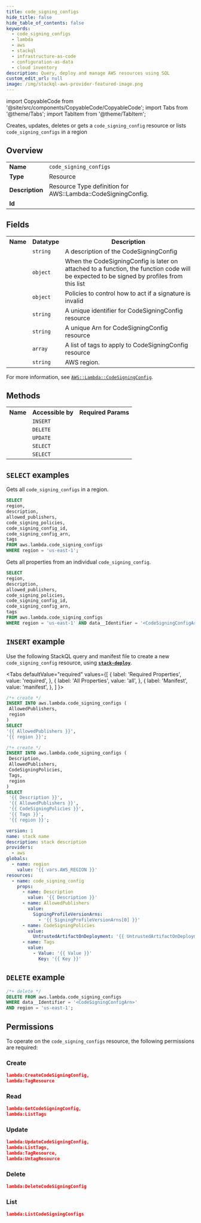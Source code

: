 ```yaml
---
title: code_signing_configs
hide_title: false
hide_table_of_contents: false
keywords:
  - code_signing_configs
  - lambda
  - aws
  - stackql
  - infrastructure-as-code
  - configuration-as-data
  - cloud inventory
description: Query, deploy and manage AWS resources using SQL
custom_edit_url: null
image: /img/stackql-aws-provider-featured-image.png
---
```


import CopyableCode from '@site/src/components/CopyableCode/CopyableCode';
import Tabs from '@theme/Tabs';
import TabItem from '@theme/TabItem';

Creates, updates, deletes or gets a <code>code_signing_config</code> resource or lists <code>code_signing_configs</code> in a region

## Overview
<table>
<tbody>
<tr><td><b>Name</b></td><td><code>code_signing_configs</code></td></tr>
<tr><td><b>Type</b></td><td>Resource</td></tr>
<tr><td><b>Description</b></td><td>Resource Type definition for AWS::Lambda::CodeSigningConfig.</td></tr>
<tr><td><b>Id</b></td><td><CopyableCode code="aws.lambda.code_signing_configs" /></td></tr>
</tbody>
</table>

## Fields
<table>
<tbody>
<tr><th>Name</th><th>Datatype</th><th>Description</th></tr><tr><td><CopyableCode code="description" /></td><td><code>string</code></td><td>A description of the CodeSigningConfig</td></tr>
<tr><td><CopyableCode code="allowed_publishers" /></td><td><code>object</code></td><td>When the CodeSigningConfig is later on attached to a function, the function code will be expected to be signed by profiles from this list</td></tr>
<tr><td><CopyableCode code="code_signing_policies" /></td><td><code>object</code></td><td>Policies to control how to act if a signature is invalid</td></tr>
<tr><td><CopyableCode code="code_signing_config_id" /></td><td><code>string</code></td><td>A unique identifier for CodeSigningConfig resource</td></tr>
<tr><td><CopyableCode code="code_signing_config_arn" /></td><td><code>string</code></td><td>A unique Arn for CodeSigningConfig resource</td></tr>
<tr><td><CopyableCode code="tags" /></td><td><code>array</code></td><td>A list of tags to apply to CodeSigningConfig resource</td></tr>
<tr><td><CopyableCode code="region" /></td><td><code>string</code></td><td>AWS region.</td></tr>
</tbody>
</table>

For more information, see <a href="https://docs.aws.amazon.com/AWSCloudFormation/latest/UserGuide/aws-resource-lambda-codesigningconfig.html"><code>AWS::Lambda::CodeSigningConfig</code></a>.

## Methods

<table>
<tbody>
  <tr>
    <th>Name</th>
    <th>Accessible by</th>
    <th>Required Params</th>
  </tr>
  <tr>
    <td><CopyableCode code="create_resource" /></td>
    <td><code>INSERT</code></td>
    <td><CopyableCode code="AllowedPublishers, region" /></td>
  </tr>
  <tr>
    <td><CopyableCode code="delete_resource" /></td>
    <td><code>DELETE</code></td>
    <td><CopyableCode code="data__Identifier, region" /></td>
  </tr>
  <tr>
    <td><CopyableCode code="update_resource" /></td>
    <td><code>UPDATE</code></td>
    <td><CopyableCode code="data__Identifier, data__PatchDocument, region" /></td>
  </tr>
  <tr>
    <td><CopyableCode code="list_resources" /></td>
    <td><code>SELECT</code></td>
    <td><CopyableCode code="region" /></td>
  </tr>
  <tr>
    <td><CopyableCode code="get_resource" /></td>
    <td><code>SELECT</code></td>
    <td><CopyableCode code="data__Identifier, region" /></td>
  </tr>
</tbody>
</table>

## `SELECT` examples
Gets all <code>code_signing_configs</code> in a region.
```sql
SELECT
region,
description,
allowed_publishers,
code_signing_policies,
code_signing_config_id,
code_signing_config_arn,
tags
FROM aws.lambda.code_signing_configs
WHERE region = 'us-east-1';
```
Gets all properties from an individual <code>code_signing_config</code>.
```sql
SELECT
region,
description,
allowed_publishers,
code_signing_policies,
code_signing_config_id,
code_signing_config_arn,
tags
FROM aws.lambda.code_signing_configs
WHERE region = 'us-east-1' AND data__Identifier = '<CodeSigningConfigArn>';
```

## `INSERT` example

Use the following StackQL query and manifest file to create a new <code>code_signing_config</code> resource, using [__`stack-deploy`__](https://pypi.org/project/stack-deploy/).

<Tabs
    defaultValue="required"
    values={[
      { label: 'Required Properties', value: 'required', },
      { label: 'All Properties', value: 'all', },
      { label: 'Manifest', value: 'manifest', },
    ]
}>
<TabItem value="required">

```sql
/*+ create */
INSERT INTO aws.lambda.code_signing_configs (
 AllowedPublishers,
 region
)
SELECT 
'{{ AllowedPublishers }}',
'{{ region }}';
```
</TabItem>
<TabItem value="all">

```sql
/*+ create */
INSERT INTO aws.lambda.code_signing_configs (
 Description,
 AllowedPublishers,
 CodeSigningPolicies,
 Tags,
 region
)
SELECT 
 '{{ Description }}',
 '{{ AllowedPublishers }}',
 '{{ CodeSigningPolicies }}',
 '{{ Tags }}',
 '{{ region }}';
```
</TabItem>
<TabItem value="manifest">

```yaml
version: 1
name: stack name
description: stack description
providers:
  - aws
globals:
  - name: region
    value: '{{ vars.AWS_REGION }}'
resources:
  - name: code_signing_config
    props:
      - name: Description
        value: '{{ Description }}'
      - name: AllowedPublishers
        value:
          SigningProfileVersionArns:
            - '{{ SigningProfileVersionArns[0] }}'
      - name: CodeSigningPolicies
        value:
          UntrustedArtifactOnDeployment: '{{ UntrustedArtifactOnDeployment }}'
      - name: Tags
        value:
          - Value: '{{ Value }}'
            Key: '{{ Key }}'

```
</TabItem>
</Tabs>

## `DELETE` example

```sql
/*+ delete */
DELETE FROM aws.lambda.code_signing_configs
WHERE data__Identifier = '<CodeSigningConfigArn>'
AND region = 'us-east-1';
```

## Permissions

To operate on the <code>code_signing_configs</code> resource, the following permissions are required:

### Create
```json
lambda:CreateCodeSigningConfig,
lambda:TagResource
```

### Read
```json
lambda:GetCodeSigningConfig,
lambda:ListTags
```

### Update
```json
lambda:UpdateCodeSigningConfig,
lambda:ListTags,
lambda:TagResource,
lambda:UntagResource
```

### Delete
```json
lambda:DeleteCodeSigningConfig
```

### List
```json
lambda:ListCodeSigningConfigs
```

